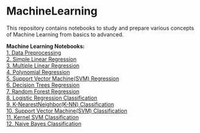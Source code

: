 # MachineLearning
This repository contains notebooks to study and prepare various concepts of Machine Learning from basics to advanced.

<b>Machine Learning Notebooks:</b><br>
[1. Data Preprocessing](https://github.com/kranemetal/MachineLearning/blob/main/01.%20Data%20preprocessing.ipynb) <br>
[2. Simple Linear Regression](https://github.com/kranemetal/MachineLearning/blob/main/02.%20Simple%20Linear%20Regression.ipynb) <br>
[3. Multiple Linear Regression](https://github.com/kranemetal/MachineLearning/blob/main/03.%20Multiple%20Linear%20Regression.ipynb) <br>
[4. Polynomial Regression](https://github.com/kranemetal/MachineLearning/blob/main/04.%20Polynomial%20Regression.ipynb) <br>
[5. Support Vector Machine(SVM) Regression](https://github.com/kranemetal/MachineLearning/blob/main/05.%20SVM%20Regression.ipynb) <br>
[6. Decision Trees Regression](https://github.com/kranemetal/MachineLearning/blob/main/06.%20Decision%20Trees%20Regression.ipynb) <br>
[7. Random Forest Regression](https://github.com/kranemetal/MachineLearning/blob/main/07.%20Random%20Forest%20Regression.ipynb) <br>
[8. Logistic Regression Classification](https://github.com/kranemetal/MachineLearning/blob/main/08.%20Logistic%20Regression%20Classification.ipynb) <br>
[9. K-NearestNeighbor(K-NN) Classification](https://github.com/kranemetal/MachineLearning/blob/main/09.%20K-Nearest%20Neighbor(K-NN).ipynb) <br>
[10. Support Vector Machine(SVM) Classification](https://github.com/kranemetal/MachineLearning/blob/main/10.%20Support%20Vector%20Machine(SVM)%20Classification.ipynb) <br>
[11. Kernel SVM Classification](https://github.com/kranemetal/MachineLearning/blob/main/11.%20Kernel%20SVM%20Classification.ipynb)<br>
[12. Naive Bayes Classification](https://github.com/kranemetal/MachineLearning/blob/main/12.%20Naive%20Bayes%20Classification.ipynb)<br>
